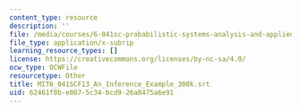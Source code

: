 ```yaml
---
content_type: resource
description: ''
file: /media/courses/6-041sc-probabilistic-systems-analysis-and-applied-probability-fall-2013/62461f0be0075c34bcd926a8475a6e91_MIT6_041SCF13_An_Inference_Example_300k.vtt
file_type: application/x-subrip
learning_resource_types: []
license: https://creativecommons.org/licenses/by-nc-sa/4.0/
ocw_type: OCWFile
resourcetype: Other
title: MIT6_041SCF13_An_Inference_Example_300k.srt
uid: 62461f0b-e007-5c34-bcd9-26a8475a6e91
---
```

